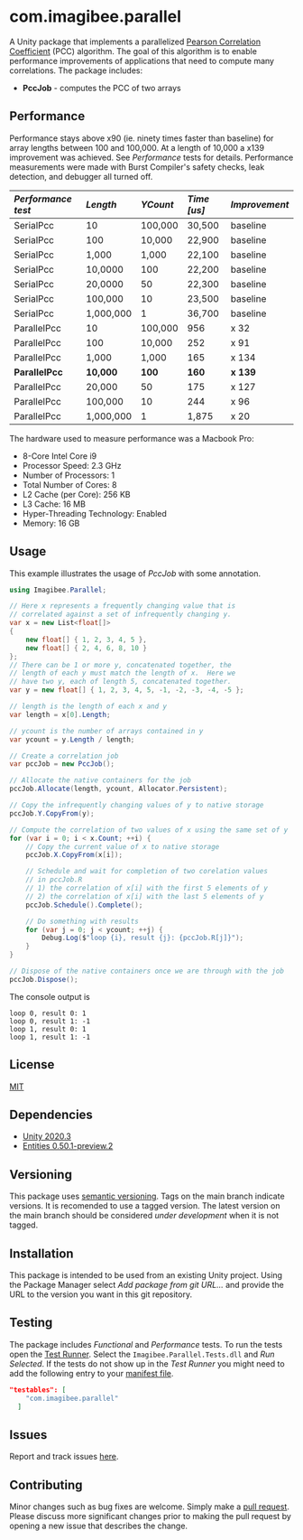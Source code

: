 # com.imagibee.parallel
A Unity package that implements a parallelized [Pearson Correlation Coefficient](https://en.wikipedia.org/wiki/Pearson_correlation_coefficient) (PCC) algorithm.  The goal of this algorithm is to enable performance improvements of applications that need to compute many correlations.  The package includes:

* __PccJob__ - computes the PCC of two arrays

## Performance
Performance stays above x90 (ie. ninety times faster than baseline) for array lengths between 100 and 100,000.  At a length of 10,000 a x139 improvement was achieved.  See _Performance_ tests for details. Performance measurements were made with Burst Compiler's safety checks, leak detection, and debugger all turned off.

| _Performance test_  | _Length_  | _YCount_ | _Time [us]_ | _Improvement_
|:--------------------|:----------|:---------|:------------|:-------------
| SerialPcc           | 10        | 100,000  | 30,500      | baseline
| SerialPcc           | 100       | 10,000   | 22,900      | baseline
| SerialPcc           | 1,000     | 1,000    | 22,100      | baseline
| SerialPcc           | 10,0000   | 100      | 22,200      | baseline
| SerialPcc           | 20,0000   | 50       | 22,300      | baseline
| SerialPcc           | 100,000   | 10       | 23,500      | baseline
| SerialPcc           | 1,000,000 | 1        | 36,700      | baseline
| ParallelPcc         | 10        | 100,000  | 956         | x 32
| ParallelPcc         | 100       | 10,000   | 252         | x 91
| ParallelPcc         | 1,000     | 1,000    | 165         | x 134
| **ParallelPcc**     | **10,000**| **100**  | **160**     | **x 139**
| ParallelPcc         | 20,000    | 50       | 175         | x 127
| ParallelPcc         | 100,000   | 10       | 244         | x 96
| ParallelPcc         | 1,000,000 | 1        | 1,875       | x 20

The hardware used to measure performance was a Macbook Pro:
- 8-Core Intel Core i9
- Processor Speed:	2.3 GHz
- Number of Processors:	1
- Total Number of Cores:	8
- L2 Cache (per Core):	256 KB
- L3 Cache:	16 MB
- Hyper-Threading Technology:	Enabled
- Memory:	16 GB

## Usage
This example illustrates the usage of _PccJob_ with some annotation.
```cs
using Imagibee.Parallel;

// Here x represents a frequently changing value that is
// correlated against a set of infrequently changing y.
var x = new List<float[]>
{
    new float[] { 1, 2, 3, 4, 5 },
    new float[] { 2, 4, 6, 8, 10 }
};
// There can be 1 or more y, concatenated together, the
// length of each y must match the length of x.  Here we
// have two y, each of length 5, concatenated together.
var y = new float[] { 1, 2, 3, 4, 5, -1, -2, -3, -4, -5 };

// length is the length of each x and y
var length = x[0].Length;

// ycount is the number of arrays contained in y
var ycount = y.Length / length;

// Create a correlation job
var pccJob = new PccJob();

// Allocate the native containers for the job
pccJob.Allocate(length, ycount, Allocator.Persistent);

// Copy the infrequently changing values of y to native storage
pccJob.Y.CopyFrom(y);

// Compute the correlation of two values of x using the same set of y
for (var i = 0; i < x.Count; ++i) {
    // Copy the current value of x to native storage
    pccJob.X.CopyFrom(x[i]);

    // Schedule and wait for completion of two corelation values
    // in pccJob.R
    // 1) the correlation of x[i] with the first 5 elements of y
    // 2) the correlation of x[i] with the last 5 elements of y
    pccJob.Schedule().Complete();

    // Do something with results
    for (var j = 0; j < ycount; ++j) {
        Debug.Log($"loop {i}, result {j}: {pccJob.R[j]}");
    }
}

// Dispose of the native containers once we are through with the job
pccJob.Dispose();
```

The console output is
```shell
loop 0, result 0: 1
loop 0, result 1: -1
loop 1, result 0: 1
loop 1, result 1: -1
```

## License
[MIT](https://www.mit.edu/~amini/LICENSE.md)

## Dependencies
* [Unity 2020.3](https://unity3d.com/unity/whats-new/2020.3.0)
* [Entities 0.50.1-preview.2](https://docs.unity3d.com/Packages/com.unity.entities@0.50/manual/index.html)

## Versioning
This package uses [semantic versioning](https://en.wikipedia.org/wiki/Software_versioning#Semantic_versioning).  Tags on the main branch indicate versions.  It is recomended to use a tagged version.  The latest version on the main branch should be considered _under development_ when it is not tagged.

## Installation
This package is intended to be used from an existing Unity project.  Using the Package Manager select _Add package from git URL..._ and provide the URL to the version you want in this git repository.

## Testing
The package includes _Functional_ and _Performance_ tests.  To run the tests open the [Test Runner](https://docs.unity3d.com/2020.3/Documentation/Manual/testing-editortestsrunner.html).  Select the `Imagibee.Parallel.Tests.dll` and _Run Selected_.  If the tests do not show up in the _Test Runner_ you might need to add the following entry to your [manifest file](https://docs.unity3d.com/2020.3/Documentation/Manual/upm-manifestPrj.html).

```json
"testables": [
    "com.imagibee.parallel"
  ]
```

## Issues
Report and track issues [here](https://github.com/imagibee/com.imagibee.parallel/issues).

## Contributing
Minor changes such as bug fixes are welcome.  Simply make a [pull request](https://opensource.com/article/19/7/create-pull-request-github).  Please discuss more significant changes prior to making the pull request by opening a new issue that describes the change.
